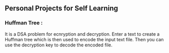 ## **Personal Projects for Self Learning**

### **Huffman Tree** : 
It is a DSA problem for ecnryption and decryption. Enter a text to create a Huffman tree which is then used to encode the input text file. Then you can use the 
decryption key to decode the encoded file.
